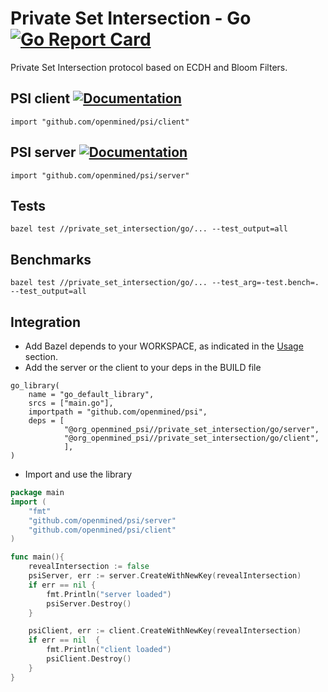 # Private Set Intersection - Go [![Go Report Card](https://goreportcard.com/badge/github.com/OpenMined/PSI)](https://goreportcard.com/report/github.com/OpenMined/PSI)

Private Set Intersection protocol based on ECDH and Bloom Filters.


## PSI client [![Documentation](https://img.shields.io/badge/godoc-reference-blue.svg)](https://pkg.go.dev/github.com/OpenMined/PSI/private_set_intersection/go/client)
```
import "github.com/openmined/psi/client"
```

## PSI server [![Documentation](https://img.shields.io/badge/godoc-reference-blue.svg)](https://pkg.go.dev/github.com/OpenMined/PSI/private_set_intersection/go/server)
```
import "github.com/openmined/psi/server"
```

## Tests
```
bazel test //private_set_intersection/go/... --test_output=all
```

## Benchmarks
```
bazel test //private_set_intersection/go/... --test_arg=-test.bench=. --test_output=all
```

## Integration

* Add Bazel depends to your WORKSPACE, as indicated in the [Usage](https://github.com/OpenMined/PSI#Usage) section.
* Add the server or the client to your deps in the BUILD file


```
go_library(
    name = "go_default_library",
    srcs = ["main.go"],
    importpath = "github.com/openmined/psi",
    deps = [
            "@org_openmined_psi//private_set_intersection/go/server",
            "@org_openmined_psi//private_set_intersection/go/client",
            ],
)
```


* Import and use the library

```go
package main
import (
    "fmt"
    "github.com/openmined/psi/server"
    "github.com/openmined/psi/client"
)

func main(){
    revealIntersection := false
    psiServer, err := server.CreateWithNewKey(revealIntersection)
    if err == nil {
        fmt.Println("server loaded")
        psiServer.Destroy()
    }

    psiClient, err := client.CreateWithNewKey(revealIntersection)
    if err == nil  {
        fmt.Println("client loaded")
        psiClient.Destroy()
    }
}
```


